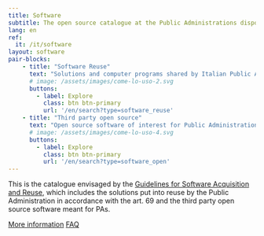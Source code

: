 ```yaml
---
title: Software
subtitle: The open source catalogue at the Public Administrations disposal.
lang: en
ref:
  it: /it/software
layout: software
pair-blocks:
    - title: "Software Reuse"
      text: "Solutions and computer programs shared by Italian Public Administrations"
      # image: /assets/images/come-lo-uso-2.svg
      buttons:
        - label: Explore
          class: btn btn-primary
          url: '/en/search?type=software_reuse'
    - title: "Third party open source"
      text: "Open source software of interest for Public Administrations"
      # image: /assets/images/come-lo-uso-4.svg
      buttons:
        - label: Explore
          class: btn btn-primary
          url: '/en/search?type=software_open'
---
```


This is the catalogue envisaged by the [Guidelines for Software Acquisition and Reuse](/en/reuse), which includes the solutions put into reuse by the Public Administration in accordance with the art. 69 and the third party open source software meant for PAs.

<a href="/en/reuse" class="btn btn-white btn-outline-primary mr-10 ml-auto mt-3">More information</a>
<a href="/en/faq" class="btn btn-primary mr-10 ml-auto mt-3 faq">FAQ</a>
